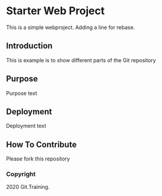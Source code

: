 # Starter Web Project

This is a simple webproject. Adding a line for rebase.

## Introduction

This is example is to show different parts of the Git repository

## Purpose

Purpose text

## Deployment

Deployment text

## How To Contribute

Please fork this repository

### Copyright

2020 Git.Training.